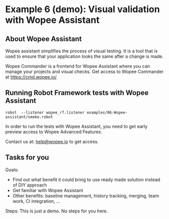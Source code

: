 # Example 6 (demo): Visual validation with Wopee Assistant

## About Wopee Assistant

Wopee assistant simplifies the process of visual testing. It is a tool that is used
to ensure that your application looks the same after a change is made.

Wopee Commander is a frontend for Wopee Assistant where you can manage your projects
and visual checks. Get access to Wopee Commander at https://cmd.wopee.io/

## Running Robot Framework tests with Wopee Assistant

```shell
robot  --listener wopee_rf.listener examples/06-Wopee-assistant/smoke.robot
```

In order to run the tests with Wopee Assistant, you need to get early preview
access to Wopee Advanced Features.

Contact us at: [help@wopee.io](help@wopee.io) to get access.

## Tasks for you

Goals:

- Find out what benefit it could bring to use ready made solution instead of DIY approach
- Get familiar with Wopee Assistant
- Other benefits: baseline management, history tracking, merging, team work, CI integration, ...

Steps: This is just a demo. No steps for you here.

